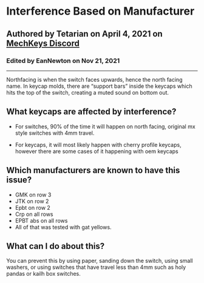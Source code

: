 # **Interference Based on Manufacturer**

## Authored by Tetarian on April 4, 2021 on [MechKeys Discord](https://discord.gg/mechkeys)

### Edited by EanNewton on Nov 21, 2021

---

Northfacing is when the switch faces upwards, hence the north facing name. In keycap molds, there are “support bars” inside the keycaps which hits the top of the switch, creating a muted sound on bottom out. 

## What keycaps are affected by interference?

* For switches, 90% of the time it will happen on north facing, original mx style switches with 4mm travel. 

* For keycaps, it will most likely happen with cherry profile keycaps, however there are some cases of it happening with oem keycaps 

## Which manufacturers are known to have this issue?

- GMK on row 3 
- JTK on row 2
- Epbt on row 2 
- Crp on all rows 
- EPBT abs on all rows 
- All of that was tested with gat yellows.  

## What can I do about this?

You can prevent this by using paper, sanding down the switch, using small washers, or using switches that have travel less than 4mm such as holy pandas or kailh box switches.
